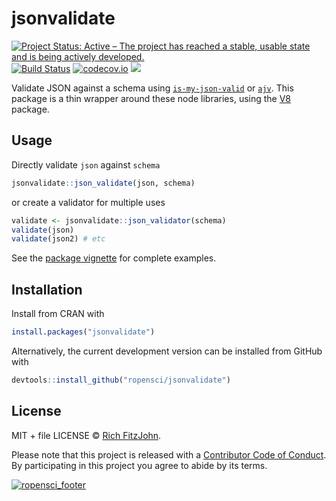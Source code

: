 # jsonvalidate

<!-- badges: start -->
[![Project Status: Active – The project has reached a stable, usable state and is being actively developed.](https://www.repostatus.org/badges/latest/active.svg)](https://www.repostatus.org/#active)
[![Build Status](https://travis-ci.org/ropensci/jsonvalidate.svg?branch=master)](https://travis-ci.org/ropensci/jsonvalidate)
[![codecov.io](https://codecov.io/github/ropensci/jsonvalidate/coverage.svg?branch=master)](https://codecov.io/github/ropensci/jsonvalidate?branch=master)
[![](http://www.r-pkg.org/badges/version/jsonvalidate)](https://cran.r-project.org/package=jsonvalidate)
<!-- badges: end -->


Validate JSON against a schema using [`is-my-json-valid`](https://github.com/mafintosh/is-my-json-valid) or [`ajv`](https://github.com/ajv-validator/ajv).  This package is a thin wrapper around these node libraries, using the [V8](https://cran.r-project.org/package=V8) package.

## Usage

Directly validate `json` against `schema`

```r
jsonvalidate::json_validate(json, schema)
```

or create a validator for multiple uses

```r
validate <- jsonvalidate::json_validator(schema)
validate(json)
validate(json2) # etc
```

See the [package vignette](https://docs.ropensci.org/jsonvalidate/articles/jsonvalidate.html) for complete examples.

## Installation

Install from CRAN with

```r
install.packages("jsonvalidate")
```

Alternatively, the current development version can be installed from GitHub with

```r
devtools::install_github("ropensci/jsonvalidate")
```

## License

MIT + file LICENSE © [Rich FitzJohn](https://github.com/richfitz).

 Please note that this project is released with a [Contributor Code of Conduct](https://github.com/ropensci/jsonvalidate/blob/master/CODE_OF_CONDUCT.md). By participating in this project you agree to abide by its terms.

[![ropensci_footer](https://ropensci.org//public_images/github_footer.png)](https://ropensci.org/)
